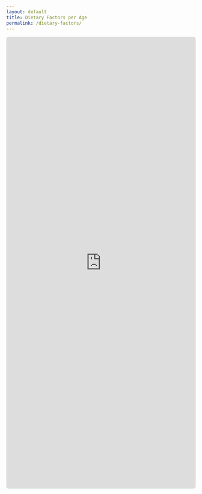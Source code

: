 ```yaml
---
layout: default
title: Dietary Factors per Age
permalink: /dietary-factors/
---
```


<div class="iframe-container" style="width:100%;">
  <iframe
    src="https://akprodromou.github.io/dietary-factors-age/"
    title="Dietary Factors per Age"
    frameborder="0"
    style="width:100%; height:1200px; border:none; border-radius:6px; overflow:hidden;"
    allowfullscreen>
  </iframe>
</div>



